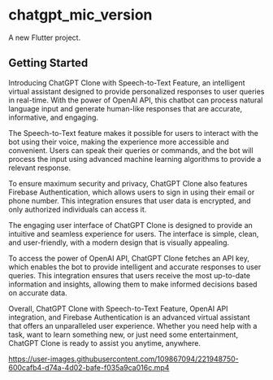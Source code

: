 # chatgpt_mic_version

A new Flutter project.

## Getting Started

Introducing ChatGPT Clone with Speech-to-Text Feature, an intelligent virtual assistant designed to provide personalized responses to user queries in real-time. With the power of OpenAI API, this chatbot can process natural language input and generate human-like responses that are accurate, informative, and engaging.

The Speech-to-Text feature makes it possible for users to interact with the bot using their voice, making the experience more accessible and convenient. Users can speak their queries or commands, and the bot will process the input using advanced machine learning algorithms to provide a relevant response.

To ensure maximum security and privacy, ChatGPT Clone also features Firebase Authentication, which allows users to sign in using their email or phone number. This integration ensures that user data is encrypted, and only authorized individuals can access it.

The engaging user interface of ChatGPT Clone is designed to provide an intuitive and seamless experience for users. The interface is simple, clean, and user-friendly, with a modern design that is visually appealing.

To access the power of OpenAI API, ChatGPT Clone fetches an API key, which enables the bot to provide intelligent and accurate responses to user queries. This integration ensures that users receive the most up-to-date information and insights, allowing them to make informed decisions based on accurate data.

Overall, ChatGPT Clone with Speech-to-Text Feature, OpenAI API integration, and Firebase Authentication is an advanced virtual assistant that offers an unparalleled user experience. Whether you need help with a task, want to learn something new, or just need some entertainment, ChatGPT Clone is ready to assist you anytime, anywhere.





https://user-images.githubusercontent.com/109867094/221948750-600cafb4-d74a-4d02-bafe-f035a9ca016c.mp4





